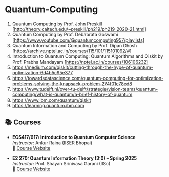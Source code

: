 # Quantum-Computing
1. Quantum Computing by Prof. John Preskill [http://theory.caltech.edu/~preskill/ph219/ph219_2020-21.html]
2. Quantum Computing by Prof. Debabrata Goswami [https://www.youtube.com/@quantumcomputing957/playlists]
3. Quantum Information and Computing by Prof. Dipan Ghosh [https://archive.nptel.ac.in/courses/115/101/115101092/#]
4. Introduction to Quantum Computing: Quantum Algorithms and Qiskit by Prof. Prabha Mandayam
 [https://nptel.ac.in/courses/106106232]
5. https://medium.com/qiskit/cutting-through-the-hype-of-quantum-optimization-6d4b5c95e377
6. https://towardsdatascience.com/quantum-computing-for-optimization-problems-solving-the-knapsack-problem-274f01e78ed8
7. https://www.tudelft.nl/over-tu-delft/strategie/vision-teams/quantum-computing/what-is-quantum/a-brief-history-of-quantum
8. https://www.ibm.com/quantum/qiskit
9. https://learning.quantum.ibm.com
## 📚 Courses

- **ECS417/617: Introduction to Quantum Computer Science**  
  *Instructor:* Ankur Raina (IISER Bhopal)  
  🔗 [Course Website](https://sites.google.com/view/ankurraina/about-me)

- **E2 270: Quantum Information Theory (3:0) – Spring 2025**  
  *Instructor:* Prof. Shayan Srinivasa Garani (IISc)  
  🔗 [Course Website](https://labs.dese.iisc.ac.in/pnsil/qit-spring-2025/)
